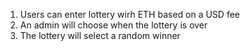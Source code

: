 1. Users can enter lottery wirh ETH based on a USD fee 
2. An admin will choose when the lottery is over
3. The lottery will select a random winner